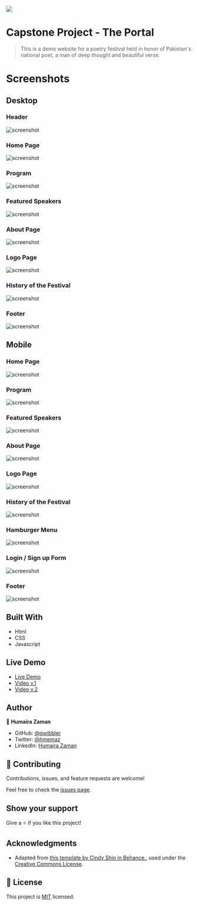 ![](https://img.shields.io/badge/Microverse-blueviolet)

# Capstone Project - The Portal

> This is a demo website for a poetry festival held in honor of Pakistan's national poet, a man of deep thought and beautiful verse.

# Screenshots
## Desktop
<!-- ![screenshot](./img/screenshots/Screenshot_D1_Mobile.png) -->
### Header
![screenshot](./img/screenshots/desktop-header.png)
### Home Page
![screenshot](./img/screenshots/desktop-home.png)
### Program
![screenshot](./img/screenshots/desktop-program.png)
### Featured Speakers
![screenshot](./img/screenshots/desktop-featured.png)
### About Page
![screenshot](./img/screenshots/desktop-about.png)
### Logo Page
![screenshot](./img/screenshots/desktop-logopg.png)
### History of the Festival
![screenshot](./img/screenshots/desktop-history.png)
### Footer
![screenshot](./img/screenshots/desktop-footer.png)

## Mobile
<!-- ![screenshot](./img/screenshots/Screenshot_D1_Mobile.png) -->
### Home Page
![screenshot](./img/screenshots/mobile-home.png)
### Program
![screenshot](./img/screenshots/mobile-program.png)
### Featured Speakers
![screenshot](./img/screenshots/mobile-featured.png)
### About Page
![screenshot](./img/screenshots/mobile-about.png)
### Logo Page
![screenshot](./img/screenshots/mobile-logopg.png)
### History of the Festival
![screenshot](./img/screenshots/mobile-history.png)
### Hamburger Menu
![screenshot](./img/screenshots/mobile-hamburger.png)
### Login / Sign up Form
![screenshot](./img/screenshots/mobile-login.png)
### Footer
![screenshot](./img/screenshots/mobile-footer.png)

## Built With

- Html
- CSS
- Javascript

## Live Demo

- [Live Demo](https://qwibbler.github.io/Capstone-Portal/)
- [Video v.1](https://www.loom.com/share/ee565db93f1347c0a63a2a4c6b47f3fc)
- [Video v.2](https://www.loom.com/share/51d70e362e3b452d8143d0e0d47f7c6e)


## Author

👤 **Humaira Zaman**

- GitHub: [@qwibbler](https://github.com/qwibbler)
- Twitter: [@hmemaz](https://twitter.com/hmemaz)
- LinkedIn: [Humaira Zaman](https://www.linkedin.com/in/hmemaz1994/)

## 🤝 Contributing

Contributions, issues, and feature requests are welcome!

Feel free to check the [issues page](../../issues/).

## Show your support

Give a ⭐️ if you like this project!

## Acknowledgments

- Adapted from [this template by Cindy Shin in Behance.](https://www.behance.net/gallery/29845175/CC-Global-Summit-2015), used under the [Creative Commons License](https://creativecommons.org/licenses/by-nc/4.0/).

## 📝 License

This project is [MIT](./LICENSE) licensed.
